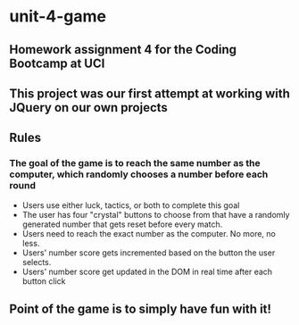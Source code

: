 # unit-4-game
## Homework assignment 4 for the Coding Bootcamp at UCI

## This project was our first attempt at working with JQuery on our own projects

## Rules
### The goal of the game is to reach the same number as the computer, which randomly chooses a number before each round
* Users use either luck, tactics, or both to complete this goal
* The user has four "crystal" buttons to choose from that have a randomly generated number that gets reset before every match.
* Users need to reach the exact number as the computer. No more, no less.
* Users' number score gets incremented based on the button the user selects.
* Users' number score get updated in the DOM in real time after each button click

## Point of the game is to simply have fun with it!
